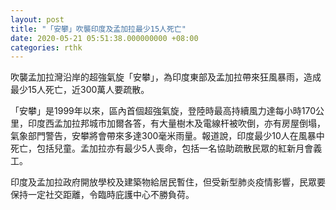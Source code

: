 ```yaml
---
layout: post
title: "「安攀」吹襲印度及孟加拉最少15人死亡"
date: 2020-05-21 05:51:38.000000000 +08:00
categories: rthk
---
```


吹襲孟加拉灣沿岸的超強氣旋「安攀」，為印度東部及孟加拉帶來狂風暴雨，造成最少15人死亡，近300萬人要疏散。

「安攀」是1999年以來，區內首個超強氣旋，登陸時最高持續風力達每小時170公里，印度西孟加拉邦城市加爾各答，有大量樹木及電線杆被吹倒，亦有房屋倒塌，氣象部門警告，安攀將會帶來多達300毫米雨量。報道說，印度最少10人在風暴中死亡，包括兒童。孟加拉亦有最少5人喪命，包括一名協助疏散民眾的紅新月會義工。

印度及孟加拉政府開放學校及建築物給居民暫住，但受新型肺炎疫情影響，民眾要保持一定社交距離，令臨時庇護中心不勝負荷。
